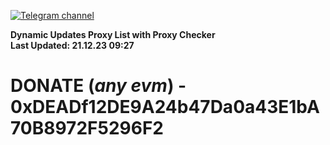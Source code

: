 [![Telegram channel](https://img.shields.io/endpoint?url=https://runkit.io/damiankrawczyk/telegram-badge/branches/master?url=https://t.me/n4z4v0d)](https://t.me/n4z4v0d) 

**Dynamic Updates Proxy List with Proxy Checker**  
**Last Updated: 21.12.23 09:27**

# DONATE (_any evm_) - 0xDEADf12DE9A24b47Da0a43E1bA70B8972F5296F2
